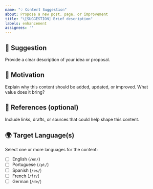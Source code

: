 ```yaml
---
name: "💡 Content Suggestion"
about: Propose a new post, page, or improvement
title: "\[SUGGESTION] Brief description"
labels: enhancement
assignees: ''
---
```


## 📌 Suggestion

Provide a clear description of your idea or proposal.

## 🎯 Motivation

Explain why this content should be added, updated, or improved. What value does it bring?

## 🔗 References (optional)

Include links, drafts, or sources that could help shape this content.

## 🌍 Target Language(s)

Select one or more languages for the content:

* [ ] English (`/en/`)
* [ ] Portuguese (`/pt/`)
* [ ] Spanish (`/es/`)
* [ ] French (`/fr/`)
* [ ] German (`/de/`)
